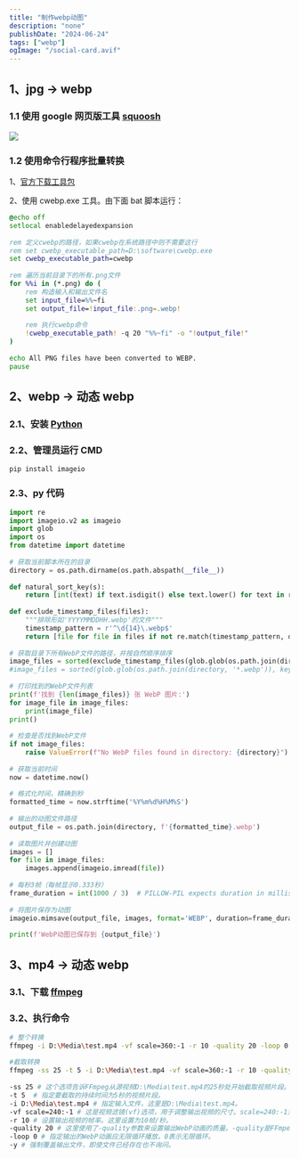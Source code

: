 ```yaml
---
title: "制作webp动图"
description: "none"
publishDate: "2024-06-24"
tags: ["webp"]
ogImage: "/social-card.avif"
---
```



<!-- more --> 
## 1、jpg -> webp

### 1.1 使用 google 网页版工具 [squoosh](https://squoosh.app/)

![](https://i.730307.xyz/202406242051686.webp)

### 1.2 使用命令行程序批量转换

1、[官方下载工具包](https://developers.google.cn/speed/webp)

2、使用 cwebp.exe 工具。由下面 bat 脚本运行：

```bat
@echo off
setlocal enabledelayedexpansion
 
rem 定义cwebp的路径，如果cwebp在系统路径中则不需要这行
rem set cwebp_executable_path=D:\software\cwebp.exe
set cwebp_executable_path=cwebp
 
rem 遍历当前目录下的所有.png文件
for %%i in (*.png) do (
    rem 构造输入和输出文件名
    set input_file=%%~fi
    set output_file=!input_file:.png=.webp!
 
    rem 执行cwebp命令
    !cwebp_executable_path! -q 20 "%%~fi" -o "!output_file!"
)
 
echo All PNG files have been converted to WEBP.
pause
```

## 2、webp -> 动态 webp

### 2.1、安装 [Python](https://www.python.org/downloads/)

### 2.2、管理员运行 CMD

```
pip install imageio
```

### 2.3、py 代码

```py
import re
import imageio.v2 as imageio
import glob
import os
from datetime import datetime
 
# 获取当前脚本所在的目录
directory = os.path.dirname(os.path.abspath(__file__))
 
def natural_sort_key(s):
    return [int(text) if text.isdigit() else text.lower() for text in re.split('([0-9]+)', s)]
 
def exclude_timestamp_files(files):
    """排除形如'YYYYMMDDHH.webp'的文件"""
    timestamp_pattern = r'^\d{14}\.webp$'
    return [file for file in files if not re.match(timestamp_pattern, os.path.basename(file))]
 
# 获取目录下所有WebP文件的路径，并按自然顺序排序
image_files = sorted(exclude_timestamp_files(glob.glob(os.path.join(directory, '*.webp'))), key=natural_sort_key)
#image_files = sorted(glob.glob(os.path.join(directory, '*.webp')), key=natural_sort_key)
 
# 打印找到的WebP文件列表
print(f'找到 {len(image_files)} 张 WebP 图片:')
for image_file in image_files:
    print(image_file)
print()
 
# 检查是否找到WebP文件
if not image_files:
    raise ValueError(f"No WebP files found in directory: {directory}")
 
# 获取当前时间
now = datetime.now()
 
# 格式化时间，精确到秒
formatted_time = now.strftime('%Y%m%d%H%M%S')
 
# 输出的动图文件路径
output_file = os.path.join(directory, f'{formatted_time}.webp')
 
# 读取图片并创建动图
images = []
for file in image_files:
    images.append(imageio.imread(file))
 
# 每秒3帧（每帧显示0.333秒）
frame_duration = int(1000 / 3)  # PILLOW-PIL expects duration in milliseconds
 
# 将图片保存为动图
imageio.mimsave(output_file, images, format='WEBP', duration=frame_duration, loop=0, fps=3)
 
print(f'WebP动图已保存到 {output_file}')
```

## 3、mp4 -> 动态 webp

### 3.1、下载 [ffmpeg](https://www.gyan.dev/ffmpeg/builds/ffmpeg-git-essentials.7z)

### 3.2、执行命令

```sh
# 整个转换
ffmpeg -i D:\Media\test.mp4 -vf scale=360:-1 -r 10 -quality 20 -loop 0 -y D:\test_full.webp
 
#截取转换
ffmpeg -ss 25 -t 5 -i D:\Media\test.mp4 -vf scale=360:-1 -r 10 -quality 20 -loop 0 -y D:\test.webp
 
-ss 25 # 这个选项告诉FFmpeg从源视频D:\Media\test.mp4的25秒处开始截取视频片段。
-t 5  # 指定要截取的持续时间为5秒的视频片段。
-i D:\Media\test.mp4 # 指定输入文件，这里是D:\Media\test.mp4。
-vf scale=240:-1 # 这是视频滤镜(vf)选项，用于调整输出视频的尺寸。scale=240:-1意味着将视频的宽度调整为240像素，高度则按比例缩放以保持宽高比不变。
-r 10 # 设置输出视频的帧率。这里设置为10帧/秒。
-quality 20 # 这里使用了-quality参数来设置输出WebP动画的质量。-quality是FFmpeg中专门用于控制WebP输出质量的参数。数值范围通常在0到100之间，数值越小代表压缩越强，质量越低；数值越大，质量越好，但文件也更大。20是一个比较平衡的选择，可以产生相对较好的视觉效果同时保持较小的文件大小。
-loop 0 # 指定输出的WebP动画应无限循环播放。0表示无限循环。
-y # 强制覆盖输出文件，即使文件已经存在也不询问。
```

